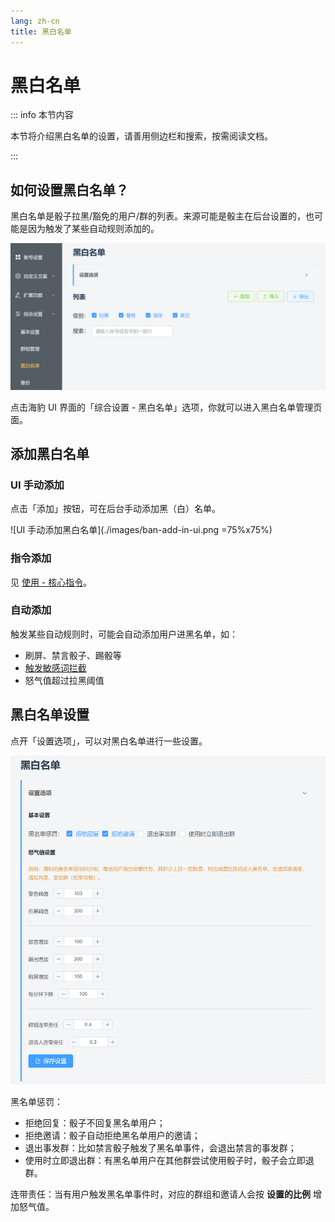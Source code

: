 ```yaml
---
lang: zh-cn
title: 黑白名单
---
```


# 黑白名单

::: info 本节内容

本节将介绍黑白名单的设置，请善用侧边栏和搜索，按需阅读文档。

:::

## 如何设置黑白名单？

黑白名单是骰子拉黑/豁免的用户/群的列表。来源可能是骰主在后台设置的，也可能是因为触发了某些自动规则添加的。

![黑白名单](./images/ban-ui.png)

点击海豹 UI 界面的「综合设置 - 黑白名单」选项，你就可以进入黑白名单管理页面。

## 添加黑白名单

### UI 手动添加

点击「添加」按钮，可在后台手动添加黑（白）名单。

![UI 手动添加黑白名单](./images/ban-add-in-ui.png =75%x75%)

### 指令添加

见 [使用 - 核心指令](../use/core.md)。

### 自动添加

触发某些自动规则时，可能会自动添加用户进黑名单，如：

- 刷屏、禁言骰子、踢骰等
- [触发敏感词拦截](./censor.md)
- 怒气值超过拉黑阈值

## 黑白名单设置

点开「设置选项」，可以对黑白名单进行一些设置。

![黑白名单设置](./images/ban-config.png)

黑名单惩罚：

- 拒绝回复：骰子不回复黑名单用户；
- 拒绝邀请：骰子自动拒绝黑名单用户的邀请；
- 退出事发群：比如禁言骰子触发了黑名单事件，会退出禁言的事发群；
- 使用时立即退出群：有黑名单用户在其他群尝试使用骰子时，骰子会立即退群。
<!-- TODO 增加 1.4.1 新增的 若发送者为管理员退群，非管理员通告 模式 -->

连带责任：当有用户触发黑名单事件时，对应的群组和邀请人会按 **设置的比例** 增加怒气值。
